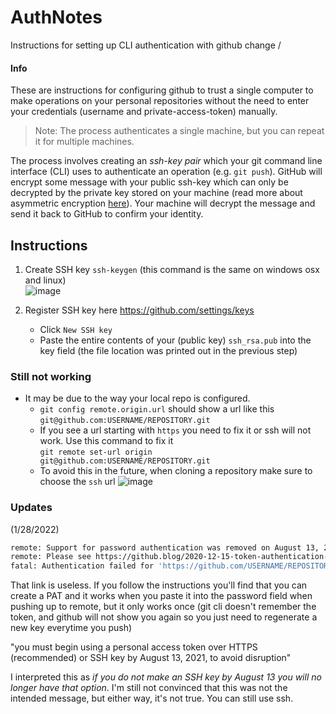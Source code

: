 # AuthNotes
Instructions for setting up CLI authentication with github
change
/

#### Info
These are instructions for configuring github to trust a single computer to make operations on your personal repositories without the need to enter your credentials (username and private-access-token) manually.
> Note: The process authenticates a single machine, but you can repeat it for multiple machines.

The process involves creating an _ssh-key pair_ which your git command line interface (CLI) uses to authenticate an operation (e.g. `git push`). GitHub will encrypt some message with your public ssh-key which can only be decrypted by the private key stored on your machine (read more about asymmetric encryption [here](https://www.digitalocean.com/community/tutorials/understanding-the-ssh-encryption-and-connection-process)). Your machine will decrypt the message and send it back to GitHub to confirm your identity.

## Instructions
1. Create SSH key `ssh-keygen` (this command is the same on windows osx and linux) <br> ![image](https://user-images.githubusercontent.com/48299585/151645620-608fd9e6-b4c0-41ed-979c-4fc0d0fee812.png)

2. Register SSH key here https://github.com/settings/keys
   * Click `New SSH key`
   * Paste the entire contents of your (public key) `ssh_rsa.pub` into the key field (the file location was printed out in the previous step)

### Still not working
* It may be due to the way your local repo is configured.
   * `git config remote.origin.url` should show a url like this `git@github.com:USERNAME/REPOSITORY.git`
   * If you see a url starting with `https` you need to fix it or ssh will not work. Use this command to fix it<br>
    `git remote set-url origin git@github.com:USERNAME/REPOSITORY.git`
   * To avoid this in the future, when cloning a repository make sure to choose the `ssh` url ![image](https://user-images.githubusercontent.com/48299585/151645529-262c1ca5-4ef4-4f99-a64f-e2d7fc1e4c81.png)

### Updates
(1/28/2022)
```bash
remote: Support for password authentication was removed on August 13, 2021. Please use a personal access token instead.
remote: Please see https://github.blog/2020-12-15-token-authentication-requirements-for-git-operations/ for more information.
fatal: Authentication failed for 'https://github.com/USERNAME/REPOSITORY.git/'
```
That link is useless. If you follow the instructions you'll find that you can create a PAT and it works when you paste it into the password field when pushing up to remote, but it only works once (git cli doesn't remember the token, and github will not show you again so you just need to regenerate a new key everytime you push)

"you must begin using a personal access token over HTTPS (recommended) or SSH key by August 13, 2021, to avoid disruption"

I interpreted this as _if you do not make an SSH key by August 13 you will no longer have that option_. I'm still not convinced that this was not the intended message, but either way, it's not true. You can still use ssh.
